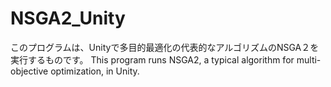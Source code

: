 # NSGA2_Unity
このプログラムは、Unityで多目的最適化の代表的なアルゴリズムのNSGA２を実行するものです。
This program runs NSGA2, a typical algorithm for multi-objective optimization, in Unity.
